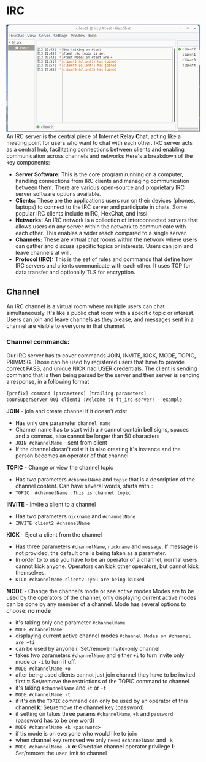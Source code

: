 # IRC

![""](HexChat.png)
An IRC server is the central piece of **I**nternet **R**elay **C**hat, acting like a meeting point for users who want to chat with each other. IRC server acts as a central hub, facilitating connections between clients and enabling communication across channels 
and networks Here's a breakdown of the key components:
- **Server Software:** This is the core program running on a computer, handling connections from IRC clients and managing communication between them. There are various open-source and proprietary IRC server software options available.
- **Clients:** These are the applications users run on their devices (phones, laptops) to connect to the IRC server and participate in chats. Some popular IRC clients include mIRC, HexChat, and irssi.
- **Networks:** An IRC network is a collection of interconnected servers that allows users on any server within the network to communicate with each other. This enables a wider reach compared to a single server.
- **Channels:** These are virtual chat rooms within the network where users can gather and discuss specific topics or interests. Users can join and leave channels at will.
- **Protocol (IRC):** This is the set of rules and commands that define how IRC servers and clients communicate with each other. It uses TCP for data transfer and optionally TLS for encryption.

## Channel
An IRC channel is a virtual room where multiple users can chat simultaneously. It's like a public chat room with a specific topic or interest. Users can join and leave channels as they please, and messages sent in a channel are visible to everyone in that channel. 
### Channel commands:
Our IRC server has to cover commands JOIN, INVITE, KICK, MODE, TOPIC, PRIVMSG. Those can be used by registered users that have to provide correct PASS, and unique NICK nad USER credentials.
The client is sending command that is then being parsed by the server and then server is sending a response, in a following format

```
[prefix] command [parameters] [trailing parameters]
:ourSuperServer 001 client1 :Welcome to ft_irc server! - example
```

 **JOIN** - join and create channel if it doesn't exist
  - Has only one parameter `channel name` 
   - Channel name has to start with a `#` cannot contain bell signs, spaces and a commas, alse cannot be longer than 50 characters </br>
   - `JOIN #channelName` - sent from client 
   -  If the channel doesn't exist it is also creating it's instance and the person becomes an operator of that channel.
     
**TOPIC** - Change or view the channel topic 
  
 -  Has two parameters `#channelName` and  `topic` that is a description of the channel content. Can have several words, starts with `:`
 -  `TOPIC  #channelName :This is channel topic`
   
**INVITE** - Invite a client to a channel
  
  - Has two parameters `nickname` and  `#channelNane`
  - `INVITE client2 #channelName`

**KICK** -  Eject a client from the channel
  - Has three parameters `#channelName`, `nickname` and `message`. If message is not provided, the default one is being taken as a parameter.
  - In order to to use you have to be an operator of a channel, normal users cannot kick anyone. Operators can kick other operators, but cannot kick themselves.
  - `KICK #channelName client2 :you are being kicked`

**MODE** - Change the channel’s mode or see active modes
Modes are to be used by the operators of the channel, only displaying current active modes can be done by any member of a channel.
Mode has several options to choose: 
**no mode**
  - it's taking only one parameter `#channelName`
  - `MODE #channelName`
  - displaying current active channel modes `#channel Modes on #channel are +ti`
  - can be used by anyone
**i**: Set/remove Invite-only channel
  - takes two parameters `#channelName` and either `+i` to turn invite only mode or `-i` to turn it off.
  - `MODE #channelName +o`
  - after being used clients cannot just join channel they have to be invited first
**t**: Set/remove the restrictions of the TOPIC command to channel
  - it's taking `#channelName` and `+t` or `-t`
  - `MODE #channelName -t`
  - if it's on the `TOPIC` command can only be used by an operator of this channel
**k**: Set/remove the channel key (password)
  - if setting on takes three params `#channelName`, `+k` and `password` (password has to be one word)
  - `MODE #channelName +k <password>`
  - if tis mode is on everyone who would like to join 
  - when channel key removed we only need `#channelName` and `-k`
  - `MODE #channelName -k`
**o**: Give/take channel operator privilege
**l**: Set/remove the user limit to channel
    



